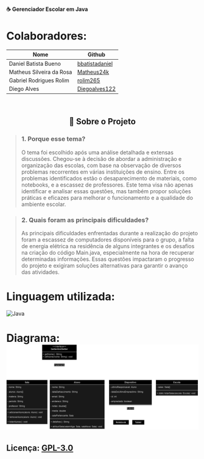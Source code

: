 <b> <p aling="center" font-size="35%">☕ Gerenciador Escolar em Java</p></b>

# Colaboradores:

<table align="center">
  <thead>
    <tr>
      <th>Nome</th>
      <th>Github</th>
    </tr>
  </thead>
  <tbody>
    <tr>
      <td>Daniel Batista Bueno</td>
      <td><a href="https://github.com/bbatistadaniel">bbatistadaniel</a></td>
    </tr>
    <tr>
      <td>Matheus Silveira da Rosa</td>
      <td><a href="https://github.com/Matheus24k">Matheus24k</a></td>
    </tr>
    <tr>
      <td>Gabriel Rodrigues Rolim</td>
      <td><a href="https://github.com/rolim265">rolim265</a></td>
    </tr>
    <tr>
      <td>Diego Alves</td>
      <td><a href="https://github.com/Diegoalves122">Diegoalves122</a></td>
    </tr>
  </tbody>
</table>
<br>



<h2 align="center">📜 Sobre o Projeto</h2>


> ###  1. Porque esse tema?
> O tema foi escolhido após uma análise detalhada e extensas discussões.
Chegou-se à decisão de abordar a administração e organização das escolas,
com base na observação de diversos problemas recorrentes em várias instituições de ensino.
Entre os problemas identificados estão o desaparecimento de materiais, como notebooks,
e a escassez de professores. Este tema visa não apenas identificar e analisar essas questões,
mas também propor soluções práticas e eficazes para melhorar o funcionamento e a qualidade do ambiente escolar.

>### 2. Quais foram as principais dificuldades? 
> As principais dificuldades enfrentadas durante a realização do projeto foram a escassez
de computadores disponíveis para o grupo, a falta de energia elétrica na residência de alguns integrantes
e os desafios na criação do código Main.java, especialmente na hora de recuperar determinadas informações.
Essas questões impactaram o progresso do projeto e exigiram soluções alternativas para garantir o avanço das atividades.
 # Linguagem utilizada:
<a aling="center">![Java](https://img.shields.io/badge/java-%23ED8B00.svg?style=for-the-badge&logo=openjdk&logoColor=white)</a>


# Diagrama: <br> ![Diagrama](diagram.png)

## Licença: [GPL-3.0](LICENSE)

